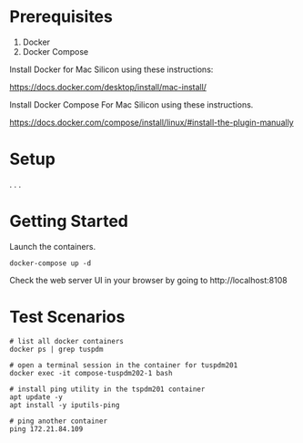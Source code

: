 # Prerequisites

1) Docker
2) Docker Compose

Install Docker for Mac Silicon using these instructions:

https://docs.docker.com/desktop/install/mac-install/

Install Docker Compose For Mac Silicon using these instructions.

https://docs.docker.com/compose/install/linux/#install-the-plugin-manually

# Setup

. . .

# Getting Started

Launch the containers.

`docker-compose up -d`

Check the web server UI in your browser by going to http://localhost:8108

# Test Scenarios

```
# list all docker containers
docker ps | grep tuspdm

# open a terminal session in the container for tuspdm201
docker exec -it compose-tuspdm202-1 bash

# install ping utility in the tspdm201 container
apt update -y
apt install -y iputils-ping

# ping another container
ping 172.21.84.109
```